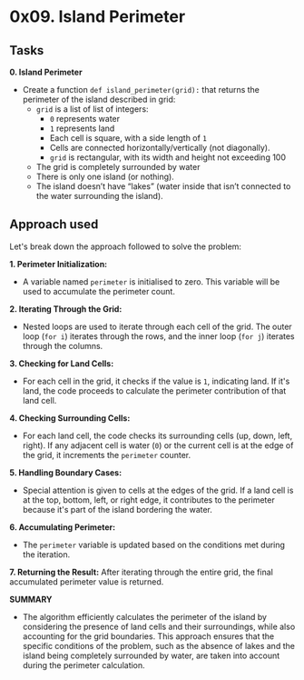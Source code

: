 # 0x09. Island Perimeter

## Tasks
**0. Island Perimeter**
- Create a function `def island_perimeter(grid):` that returns the perimeter of the island described in grid:
  - `grid` is a list of list of integers:
    - `0` represents water
    - `1` represents land
    - Each cell is square, with a side length of `1`
    - Cells are connected horizontally/vertically (not diagonally).
    - `grid` is rectangular, with its width and height not exceeding 100
  - The grid is completely surrounded by water
  - There is only one island (or nothing).
  - The island doesn’t have “lakes” (water inside that isn’t connected to the water surrounding the island).

## Approach used

Let's break down the approach followed to solve the problem:

**1. Perimeter Initialization:**
  - A variable named `perimeter` is initialised to zero. This variable will be used to accumulate the perimeter count.

**2. Iterating Through the Grid:**
  - Nested loops are used to iterate through each cell of the grid. The outer loop (`for i`) iterates through the rows, and the inner loop (`for j`) iterates through the columns.

**3. Checking for Land Cells:**
  - For each cell in the grid, it checks if the value is `1`, indicating land. If it's land, the code proceeds to calculate the perimeter contribution of that land cell.

**4. Checking Surrounding Cells:**
  - For each land cell, the code checks its surrounding cells (up, down, left, right).
If any adjacent cell is water (`0`) or the current cell is at the edge of the grid, it increments the `perimeter` counter.

**5. Handling Boundary Cases:**
  - Special attention is given to cells at the edges of the grid. If a land cell is at the top, bottom, left, or right edge, it contributes to the perimeter because it's part of the island bordering the water.

**6. Accumulating Perimeter:**
  - The `perimeter` variable is updated based on the conditions met during the iteration.

**7. Returning the Result:**
After iterating through the entire grid, the final accumulated perimeter value is returned.

**SUMMARY**
- The algorithm efficiently calculates the perimeter of the island by considering the presence of land cells and their surroundings, while also accounting for the grid boundaries. This approach ensures that the specific conditions of the problem, such as the absence of lakes and the island being completely surrounded by water, are taken into account during the perimeter calculation.
